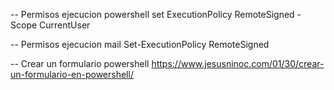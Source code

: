 -- Permisos ejecucion powershell
set ExecutionPolicy RemoteSigned -Scope CurrentUser

-- Permisos ejecucion mail
Set-ExecutionPolicy RemoteSigned

-- Crear un formulario powershell
https://www.jesusninoc.com/01/30/crear-un-formulario-en-powershell/
